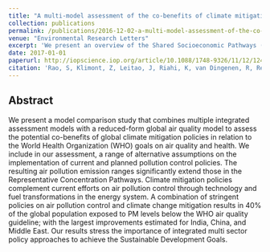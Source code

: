 ```yaml
---
title: "A multi-model assessment of the co-benefits of climate mitigation for global air quality"
collection: publications
permalink: /publications/2016-12-02-a-multi-model-assessment-of-the-co-benefits-of-climate-mitigation-for-global-air-quality
venue: "Environmental Research Letters"
excerpt: 'We present an overview of the Shared Socioeconomic Pathways (SSPs), which were developed as a community effort over the last years'
date: 2017-01-01
paperurl: http://iopscience.iop.org/article/10.1088/1748-9326/11/12/124013/meta
citation: 'Rao, S, Klimont, Z, Leitao, J, Riahi, K, van Dingenen, R, Reis, LA, Calvin, K, Dentener, F, Drouet, L, Fujimori, S, Harmsen, M, Luderer, G, Heyes, C, Strefler, J, Tavoni, M, van Vuuren, DP. "A multi-model assessment of the co-benefits of climate mitigationfor global air quality." <i>Environmental Research Letters</i>. 11, 124013, 2016.'
---
```


## Abstract
We present a model comparison study that combines multiple integrated assessment models with a reduced-form global air quality model to assess the potential co-benefits of global climate mitigation policies in relation to the World Health Organization (WHO) goals on air quality and health. We include in our assessment, a range of alternative assumptions on the implementation of current and planned pollution control policies. The resulting air pollution emission ranges significantly extend those in the Representative Concentration Pathways. Climate mitigation policies complement current efforts on air pollution control through technology and fuel transformations in the energy system. A combination of stringent policies on air pollution control and climate change mitigation results in 40% of the global population exposed to PM levels below the WHO air quality guideline; with the largest improvements estimated for India, China, and Middle East. Our results stress the importance of integrated multi sector policy approaches to achieve the Sustainable Development Goals.